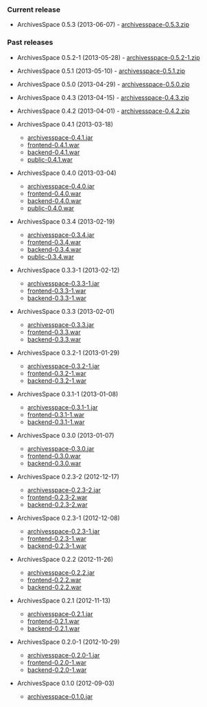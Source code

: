 ### Current release

* ArchivesSpace 0.5.3 (2013-06-07) - [archivesspace-0.5.3.zip](https://s3.amazonaws.com/archivesspace/public-files/archivesspace.v0.5.3.zip)

### Past releases

* ArchivesSpace 0.5.2-1 (2013-05-28) - [archivesspace-0.5.2-1.zip](https://s3.amazonaws.com/archivesspace/public-files/archivesspace.v0.5.2-1.zip)


* ArchivesSpace 0.5.1 (2013-05-10) - [archivesspace-0.5.1.zip](https://s3.amazonaws.com/archivesspace/public-files/archivesspace.v0.5.1.zip)

* ArchivesSpace 0.5.0 (2013-04-29) - [archivesspace-0.5.0.zip](https://s3.amazonaws.com/archivesspace/public-files/archivesspace.v0.5.0.zip)

* ArchivesSpace 0.4.3 (2013-04-15) - [archivesspace-0.4.3.zip](https://s3.amazonaws.com/archivesspace/public-files/archivesspace.v0.4.3.zip)

* ArchivesSpace 0.4.2 (2013-04-01) - [archivesspace-0.4.2.zip](https://s3.amazonaws.com/archivesspace/public-files/archivesspace.v0.4.2.zip)

* ArchivesSpace 0.4.1 (2013-03-18)
    * [archivesspace-0.4.1.jar](https://s3.amazonaws.com/archivesspace/public-files/archivesspace.v0.4.1.jar)
    * [frontend-0.4.1.war](https://s3.amazonaws.com/archivesspace/public-files/frontend.v0.4.1.war)
    * [backend-0.4.1.war](https://s3.amazonaws.com/archivesspace/public-files/backend.v0.4.1.war)
    * [public-0.4.1.war](https://s3.amazonaws.com/archivesspace/public-files/public.v0.4.1.war)

* ArchivesSpace 0.4.0 (2013-03-04)
    * [archivesspace-0.4.0.jar](https://s3.amazonaws.com/archivesspace/public-files/archivesspace.v0.4.0.jar)
    * [frontend-0.4.0.war](https://s3.amazonaws.com/archivesspace/public-files/frontend.v0.4.0.war)
    * [backend-0.4.0.war](https://s3.amazonaws.com/archivesspace/public-files/backend.v0.4.0.war)
    * [public-0.4.0.war](https://s3.amazonaws.com/archivesspace/public-files/public.v0.4.0.war)

* ArchivesSpace 0.3.4 (2013-02-19)
    * [archivesspace-0.3.4.jar](https://s3.amazonaws.com/archivesspace/public-files/archivesspace.v0.3.4.jar)
    * [frontend-0.3.4.war](https://s3.amazonaws.com/archivesspace/public-files/frontend.v0.3.4.war)
    * [backend-0.3.4.war](https://s3.amazonaws.com/archivesspace/public-files/backend.v0.3.4.war)
    * [public-0.3.4.war](https://s3.amazonaws.com/archivesspace/public-files/public.v0.3.4.war)

* ArchivesSpace 0.3.3-1 (2013-02-12)
    * [archivesspace-0.3.3-1.jar](https://s3.amazonaws.com/archivesspace/public-files/archivesspace.v0.3.3-1.jar)
    * [frontend-0.3.3-1.war](https://s3.amazonaws.com/archivesspace/public-files/frontend.v0.3.3-1.war)
    * [backend-0.3.3-1.war](https://s3.amazonaws.com/archivesspace/public-files/backend.v0.3.3-1.war)
* ArchivesSpace 0.3.3 (2013-02-01)
    * [archivesspace-0.3.3.jar](https://s3.amazonaws.com/archivesspace/public-files/archivesspace.v0.3.3.jar)
    * [frontend-0.3.3.war](https://s3.amazonaws.com/archivesspace/public-files/frontend.v0.3.3.war)
    * [backend-0.3.3.war](https://s3.amazonaws.com/archivesspace/public-files/backend.v0.3.3.war)
* ArchivesSpace 0.3.2-1 (2013-01-29)
    * [archivesspace-0.3.2-1.jar](https://s3.amazonaws.com/archivesspace/public-files/archivesspace.v0.3.2-1.jar)
    * [frontend-0.3.2-1.war](https://s3.amazonaws.com/archivesspace/public-files/frontend.v0.3.2-1.war)
    * [backend-0.3.2-1.war](https://s3.amazonaws.com/archivesspace/public-files/backend.v0.3.2-1.war)
* ArchivesSpace 0.3.1-1 (2013-01-08)
    * [archivesspace-0.3.1-1.jar](https://s3.amazonaws.com/archivesspace/public-files/archivesspace.v0.3.1-1.jar)
    * [frontend-0.3.1-1.war](https://s3.amazonaws.com/archivesspace/public-files/frontend.v0.3.1-1.war)
    * [backend-0.3.1-1.war](https://s3.amazonaws.com/archivesspace/public-files/backend.v0.3.1-1.war)
* ArchivesSpace 0.3.0 (2013-01-07)
    * [archivesspace-0.3.0.jar](https://s3.amazonaws.com/archivesspace/public-files/archivesspace.v0.3.0.jar)
    * [frontend-0.3.0.war](https://s3.amazonaws.com/archivesspace/public-files/frontend.v0.3.0.war)
    * [backend-0.3.0.war](https://s3.amazonaws.com/archivesspace/public-files/backend.v0.3.0.war)
* ArchivesSpace 0.2.3-2 (2012-12-17)
    * [archivesspace-0.2.3-2.jar](https://s3.amazonaws.com/archivesspace/public-files/archivesspace.v0.2.3-2.jar)
    * [frontend-0.2.3-2.war](https://s3.amazonaws.com/archivesspace/public-files/frontend.v0.2.3-2.war)
    * [backend-0.2.3-2.war](https://s3.amazonaws.com/archivesspace/public-files/backend.v0.2.3-2.war)
* ArchivesSpace 0.2.3-1 (2012-12-08)
    * [archivesspace-0.2.3-1.jar](https://s3.amazonaws.com/archivesspace/public-files/archivesspace.v0.2.3-1.jar)
    * [frontend-0.2.3-1.war](https://s3.amazonaws.com/archivesspace/public-files/frontend.v0.2.3-1.war)
    * [backend-0.2.3-1.war](https://s3.amazonaws.com/archivesspace/public-files/backend.v0.2.3-1.war)
* ArchivesSpace 0.2.2 (2012-11-26)
    * [archivesspace-0.2.2.jar](https://s3.amazonaws.com/archivesspace/public-files/archivesspace.v0.2.2.jar)
    * [frontend-0.2.2.war](https://s3.amazonaws.com/archivesspace/public-files/frontend.v0.2.2.war)
    * [backend-0.2.2.war](https://s3.amazonaws.com/archivesspace/public-files/backend.v0.2.2.war)
* ArchivesSpace 0.2.1 (2012-11-13)
    * [archivesspace-0.2.1.jar](https://s3.amazonaws.com/archivesspace/public-files/archivesspace.v0.2.1.jar)
    * [frontend-0.2.1.war](https://s3.amazonaws.com/archivesspace/public-files/frontend.v0.2.1.war)
    * [backend-0.2.1.war](https://s3.amazonaws.com/archivesspace/public-files/backend.v0.2.1.war)
* ArchivesSpace 0.2.0-1 (2012-10-29)
    * [archivesspace-0.2.0-1.jar](https://s3.amazonaws.com/archivesspace/public-files/archivesspace.v0.2.0-1.jar)
    * [frontend-0.2.0-1.war](https://s3.amazonaws.com/archivesspace/public-files/frontend.v0.2.0-1.war)
    * [backend-0.2.0-1.war](https://s3.amazonaws.com/archivesspace/public-files/backend.v0.2.0-1.war)
* ArchivesSpace 0.1.0 (2012-09-03)
    * [archivesspace-0.1.0.jar](https://github.com/downloads/archivesspace/archivesspace/archivesspace-0.1.0.jar)